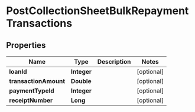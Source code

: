 
# PostCollectionSheetBulkRepaymentTransactions

## Properties
Name | Type | Description | Notes
------------ | ------------- | ------------- | -------------
**loanId** | **Integer** |  |  [optional]
**transactionAmount** | **Double** |  |  [optional]
**paymentTypeId** | **Integer** |  |  [optional]
**receiptNumber** | **Long** |  |  [optional]




